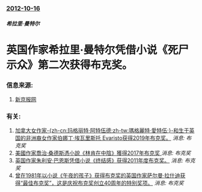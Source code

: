 ### [2012-10-16](/news/2012/10/16/index.md)

##### 希拉里·曼特尔
# 英国作家希拉里·曼特尔凭借小说《死尸示众》第二次获得布克奖。




### 信息来源:

1. [新京报网](https://web.archive.org/web/20121019013744/http://www.bjnews.com.cn/ent/2012/10/18/228271.html)

### 有关:

1. [加拿大女作家-{zh-cn:玛格丽特·阿特伍德;zh-tw:瑪格麗特·愛特伍;}-和生于英国的非洲裔女作家伯娜丁·埃瓦里斯托 Evaristo获得2019年布克奖。](/news/2019/10/14/加拿大女作家-zh-cn-玛格丽特-阿特伍德-zh-tw-瑪格麗特-愛特伍-和生于英国的非洲裔女作家伯娜丁-埃瓦里.md) _消息: 布克奖_
2. [美國作家喬治·桑德斯憑小說《林肯在中陰》獲得2017年布克奖 ](/news/2017/10/17/美國作家喬治-桑德斯憑小說-林肯在中陰-獲得2017年布克奖.md) _消息: 布克奖_
3. [英国作家朱利安·巴恩斯凭借小说《终结感》获得2011年度布克奖。](/news/2011/10/18/英国作家朱利安-巴恩斯凭借小说-终结感-获得2011年度布克奖.md) _消息: 布克奖_
4. [曾在1981年以小说《午夜的孩子》获得布克奖的英国作家萨尔曼·拉什迪获得“最佳布克奖”，这是庆祝布克奖创立40周年的特别奖项。](/news/2008/07/10/曾在1981年以小说-午夜的孩子-获得布克奖的英国作家萨尔曼-拉什迪获得-最佳布克奖-这是庆祝布克奖创立40周年的特别.md) _消息: 布克奖_
